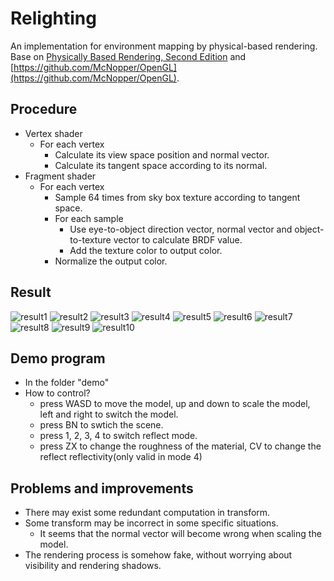 # Relighting
 An implementation for environment mapping by physical-based rendering.  
 Base on [Physically Based Rendering, Second Edition](http://pbrt.org/) and [https://github.com/McNopper/OpenGL](https://github.com/McNopper/OpenGL).

## Procedure
- Vertex shader
  - For each vertex
    - Calculate its view space position and normal vector.
    - Calculate its tangent space according to its normal.
- Fragment shader
  - For each vertex
    - Sample 64 times from sky box texture according to tangent space.
    - For each sample
      - Use eye-to-object direction vector, normal vector and object-to-texture vector to calculate BRDF value.
      - Add the texture color to output color.
    - Normalize the output color.

## Result
![result1](https://github.com/AmazingZhen/Relighting/blob/master/Relighting/res/1.jpg?raw=true)
![result2](https://github.com/AmazingZhen/Relighting/blob/master/Relighting/res/2.jpg?raw=true)
![result3](https://github.com/AmazingZhen/Relighting/blob/master/Relighting/res/3.jpg?raw=true)
![result4](https://github.com/AmazingZhen/Relighting/blob/master/Relighting/res/4.jpg?raw=true)
![result5](https://github.com/AmazingZhen/Relighting/blob/master/Relighting/res/5.jpg?raw=true)
![result6](https://github.com/AmazingZhen/Relighting/blob/master/Relighting/res/6.jpg?raw=true)
![result7](https://github.com/AmazingZhen/Relighting/blob/master/Relighting/res/7.jpg?raw=true)
![result8](https://github.com/AmazingZhen/Relighting/blob/master/Relighting/res/8.jpg?raw=true)
![result9](https://github.com/AmazingZhen/Relighting/blob/master/Relighting/res/9.jpg?raw=true)
![result10](https://github.com/AmazingZhen/Relighting/blob/master/Relighting/res/10.jpg?raw=true)

## Demo program
- In the folder "demo"
- How to control?
  - press WASD to move the model, up and down to scale the model, left and right to switch the model.
  - press BN to swtich the scene.
  - press 1, 2, 3, 4 to switch reflect mode.
  - press ZX to change the roughness of the material, CV to change the reflect reflectivity(only valid in mode 4)

## Problems and improvements
- There may exist some redundant computation in transform.
- Some transform may be incorrect in some specific situations.
  - It seems that the normal vector will become wrong when scaling the model.
- The rendering process is somehow fake, without worrying about visibility and rendering shadows.
